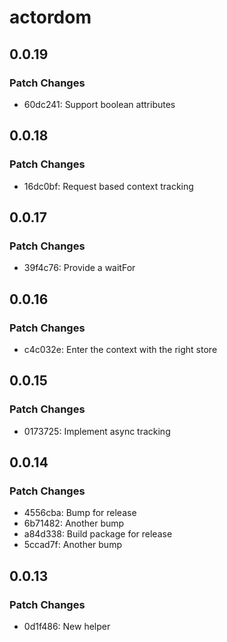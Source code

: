 # actordom

## 0.0.19

### Patch Changes

- 60dc241: Support boolean attributes

## 0.0.18

### Patch Changes

- 16dc0bf: Request based context tracking

## 0.0.17

### Patch Changes

- 39f4c76: Provide a waitFor

## 0.0.16

### Patch Changes

- c4c032e: Enter the context with the right store

## 0.0.15

### Patch Changes

- 0173725: Implement async tracking

## 0.0.14

### Patch Changes

- 4556cba: Bump for release
- 6b71482: Another bump
- a84d338: Build package for release
- 5ccad7f: Another bump

## 0.0.13

### Patch Changes

- 0d1f486: New helper
